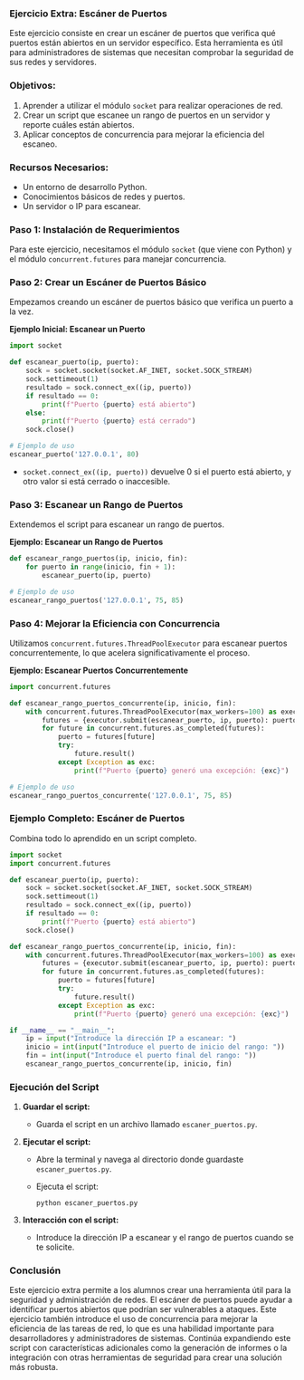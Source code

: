 ### Ejercicio Extra: Escáner de Puertos

Este ejercicio consiste en crear un escáner de puertos que verifica qué puertos están abiertos en un servidor específico. Esta herramienta es útil para administradores de sistemas que necesitan comprobar la seguridad de sus redes y servidores.

### Objetivos:
1. Aprender a utilizar el módulo `socket` para realizar operaciones de red.
2. Crear un script que escanee un rango de puertos en un servidor y reporte cuáles están abiertos.
3. Aplicar conceptos de concurrencia para mejorar la eficiencia del escaneo.

### Recursos Necesarios:
- Un entorno de desarrollo Python.
- Conocimientos básicos de redes y puertos.
- Un servidor o IP para escanear.

### Paso 1: Instalación de Requerimientos

Para este ejercicio, necesitamos el módulo `socket` (que viene con Python) y el módulo `concurrent.futures` para manejar concurrencia.

### Paso 2: Crear un Escáner de Puertos Básico

Empezamos creando un escáner de puertos básico que verifica un puerto a la vez.

**Ejemplo Inicial: Escanear un Puerto**

```python
import socket

def escanear_puerto(ip, puerto):
    sock = socket.socket(socket.AF_INET, socket.SOCK_STREAM)
    sock.settimeout(1)
    resultado = sock.connect_ex((ip, puerto))
    if resultado == 0:
        print(f"Puerto {puerto} está abierto")
    else:
        print(f"Puerto {puerto} está cerrado")
    sock.close()

# Ejemplo de uso
escanear_puerto('127.0.0.1', 80)
```

- `socket.connect_ex((ip, puerto))` devuelve 0 si el puerto está abierto, y otro valor si está cerrado o inaccesible.

### Paso 3: Escanear un Rango de Puertos

Extendemos el script para escanear un rango de puertos.

**Ejemplo: Escanear un Rango de Puertos**

```python
def escanear_rango_puertos(ip, inicio, fin):
    for puerto in range(inicio, fin + 1):
        escanear_puerto(ip, puerto)

# Ejemplo de uso
escanear_rango_puertos('127.0.0.1', 75, 85)
```

### Paso 4: Mejorar la Eficiencia con Concurrencia

Utilizamos `concurrent.futures.ThreadPoolExecutor` para escanear puertos concurrentemente, lo que acelera significativamente el proceso.

**Ejemplo: Escanear Puertos Concurrentemente**

```python
import concurrent.futures

def escanear_rango_puertos_concurrente(ip, inicio, fin):
    with concurrent.futures.ThreadPoolExecutor(max_workers=100) as executor:
        futures = {executor.submit(escanear_puerto, ip, puerto): puerto for puerto in range(inicio, fin + 1)}
        for future in concurrent.futures.as_completed(futures):
            puerto = futures[future]
            try:
                future.result()
            except Exception as exc:
                print(f"Puerto {puerto} generó una excepción: {exc}")

# Ejemplo de uso
escanear_rango_puertos_concurrente('127.0.0.1', 75, 85)
```

### Ejemplo Completo: Escáner de Puertos

Combina todo lo aprendido en un script completo.

```python
import socket
import concurrent.futures

def escanear_puerto(ip, puerto):
    sock = socket.socket(socket.AF_INET, socket.SOCK_STREAM)
    sock.settimeout(1)
    resultado = sock.connect_ex((ip, puerto))
    if resultado == 0:
        print(f"Puerto {puerto} está abierto")
    sock.close()

def escanear_rango_puertos_concurrente(ip, inicio, fin):
    with concurrent.futures.ThreadPoolExecutor(max_workers=100) as executor:
        futures = {executor.submit(escanear_puerto, ip, puerto): puerto for puerto in range(inicio, fin + 1)}
        for future in concurrent.futures.as_completed(futures):
            puerto = futures[future]
            try:
                future.result()
            except Exception as exc:
                print(f"Puerto {puerto} generó una excepción: {exc}")

if __name__ == "__main__":
    ip = input("Introduce la dirección IP a escanear: ")
    inicio = int(input("Introduce el puerto de inicio del rango: "))
    fin = int(input("Introduce el puerto final del rango: "))
    escanear_rango_puertos_concurrente(ip, inicio, fin)
```

### Ejecución del Script

1. **Guardar el script:**
   - Guarda el script en un archivo llamado `escaner_puertos.py`.

2. **Ejecutar el script:**
   - Abre la terminal y navega al directorio donde guardaste `escaner_puertos.py`.
   - Ejecuta el script:

     ```shell
     python escaner_puertos.py
     ```

3. **Interacción con el script:**
   - Introduce la dirección IP a escanear y el rango de puertos cuando se te solicite.

### Conclusión

Este ejercicio extra permite a los alumnos crear una herramienta útil para la seguridad y administración de redes. El escáner de puertos puede ayudar a identificar puertos abiertos que podrían ser vulnerables a ataques. Este ejercicio también introduce el uso de concurrencia para mejorar la eficiencia de las tareas de red, lo que es una habilidad importante para desarrolladores y administradores de sistemas. Continúa expandiendo este script con características adicionales como la generación de informes o la integración con otras herramientas de seguridad para crear una solución más robusta.